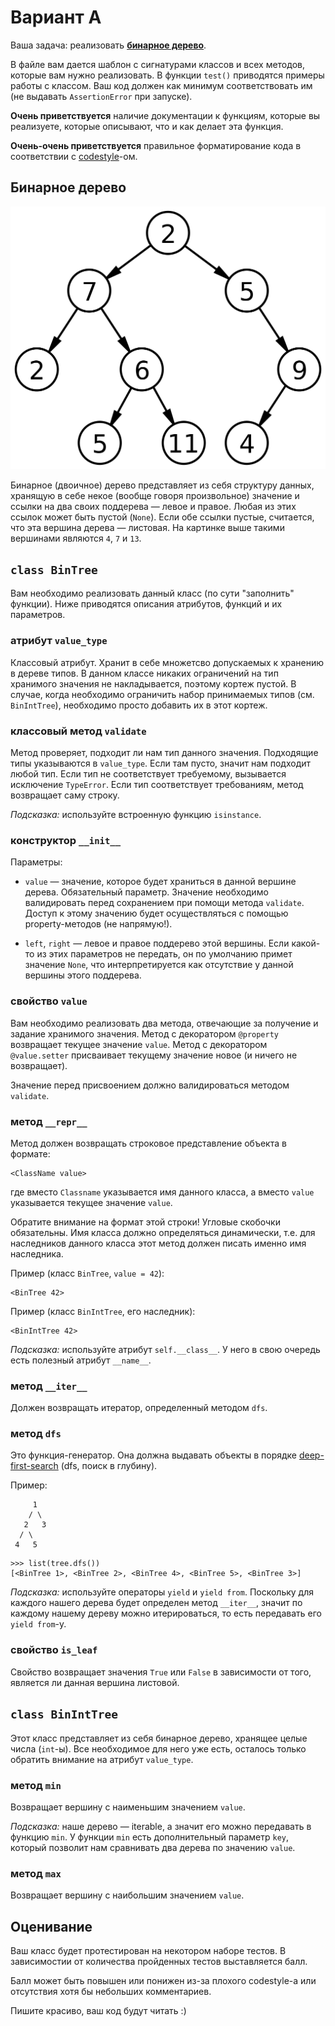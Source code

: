 # Вариант А

Ваша задача: реализовать **[бинарное дерево](https://ru.wikipedia.org/wiki/%D0%94%D0%B2%D0%BE%D0%B8%D1%87%D0%BD%D0%BE%D0%B5_%D0%B4%D0%B5%D1%80%D0%B5%D0%B2%D0%BE)**.

В файле вам дается шаблон с сигнатурами классов и всех методов, которые вам нужно реализовать. В функции `test()` приводятся примеры работы с классом. Ваш код должен как минимум соответствовать им (не выдавать `AssertionError` при запуске).

**Очень приветствуется** наличие документации к функциям, которые вы реализуете, которые описывают, что и как делает эта функция.

**Очень-очень приветствуется** правильное форматирование кода в соответствии с [codestyle](https://www.python.org/dev/peps/pep-0008/)-ом.

## Бинарное дерево

![Пример бинарного дерева](../../img/binary_tree_example.png)

Бинарное (двоичное) дерево представляет из себя структуру данных, хранящую в себе некое (вообще говоря произвольное) значение и ссылки на два своих поддерева — левое и правое. Любая из этих ссылок может быть пустой (`None`). Если обе ссылки пустые, считается, что эта вершина дерева — листовая. На картинке выше такими вершинами являются `4`, `7` и `13`.

## `class BinTree`

Вам необходимо реализовать данный класс (по сути "заполнить" функции). Ниже приводятся описания атрибутов, функций и их параметров.

### атрибут `value_type`

Классовый атрибут. Хранит в себе множетсво допускаемых к хранению в дереве типов. В данном классе никаких ограничений на тип хранимого значения не накладывается, поэтому кортеж пустой. В случае, когда необходимо ограничить набор принимаемых типов (см. `BinIntTree`), необходимо просто добавить их в этот кортеж.

### классовый метод `validate`

Метод проверяет, подходит ли нам тип данного значения. Подходящие типы указываются в `value_type`. Если там пусто, значит нам подходит любой тип. Если тип не соответствует требуемому, вызывается исключение `TypeError`. Если тип соответствует требованиям, метод возвращает саму строку.

*Подсказка:* используйте встроенную функцию `isinstance`.

### конструктор `__init__`

Параметры:

* `value` — значение, которое будет храниться в данной вершине дерева. Обязательный параметр. Значение необходимо валидировать перед сохранением при помощи метода `validate`. Доступ к этому значению будет осуществляться с помощью property-методов (не напрямую!).

* `left`, `right` — левое и правое поддерево этой вершины. Если какой-то из этих параметров не передать, он по умолчанию примет значение `None`, что интерпретируется как отсутствие у данной вершины этого поддерева.

### свойство `value`

Вам необходимо реализовать два метода, отвечающие за получение и задание хранимого значения. Метод с декоратором `@property` возвращает текущее значение `value`. Метод с декоратором `@value.setter` присваивает текущему значение новое (и ничего не возвращает). 

Значение перед присвоением должно валидироваться методом `validate`.

### метод `__repr__`

Метод должен возвращать строковое представление объекта в формате:
```
<ClassName value>
```
где вместо `Classname` указывается имя данного класса, а вместо `value` указывается текущее значение `value`.

Обратите внимание на формат этой строки! Угловые скобочки обязательны. Имя класса должно определяться динамически, т.е. для наследников данного класса этот метод должен писать именно имя наследника.

Пример (класс `BinTree`, `value = 42`):
```
<BinTree 42>
```

Пример (класс `BinIntTree`, его наследник):
```
<BinIntTree 42>
```

*Подсказка:* используйте атрибут `self.__class__`. У него в свою очередь есть полезный атрибут `__name__`.

### метод `__iter__`

Должен возвращать итератор, определенный методом `dfs`.

### метод `dfs`

Это функция-генератор. Она должна выдавать объекты в порядке [deep-first-search](https://ru.wikipedia.org/wiki/%D0%9F%D0%BE%D0%B8%D1%81%D0%BA_%D0%B2_%D0%B3%D0%BB%D1%83%D0%B1%D0%B8%D0%BD%D1%83) (dfs, поиск в глубину).

Пример:
```
     1
    / \
   2   3
  / \
 4   5
```

```
>>> list(tree.dfs())
[<BinTree 1>, <BinTree 2>, <BinTree 4>, <BinTree 5>, <BinTree 3>]
```

*Подсказка:* используйте операторы `yield` и `yield from`. Поскольку для каждого нашего дерева будет определен метод `__iter__`, значит по каждому нашему дереву можно итерироваться, то есть передавать его `yield from`-у.


### свойство `is_leaf`

Свойство возвращает значения `True` или `False` в зависимости от того, является ли данная вершина листовой.

## `class BinIntTree`

Этот класс представляет из себя бинарное дерево, хранящее целые числа (`int`-ы). Все необходимое для него уже есть, осталось только обратить внимание на атрибут `value_type`.

### метод `min`

Возвращает вершину с наименьшим значением `value`.

*Подсказка:* наше дерево — iterable, а значит его можно передавать в функцию `min`. У функции `min` есть дополнительный параметр `key`, который позволит нам сравнивать два дерева по значению `value`.

### метод `max`

Возвращает вершину с наибольшим значением `value`.

## Оценивание

Ваш класс будет протестирован на некотором наборе тестов. В зависимостии от количества пройденных тестов выставляется балл.

Балл может быть повышен или понижен из-за плохого codestyle-а или отсутствия хотя бы небольших комментариев.

Пишите красиво, ваш код будут читать :)
